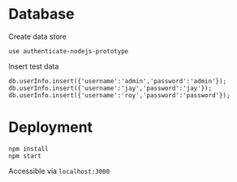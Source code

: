 Database
==

Create data store

    use authenticate-nodejs-prototype

Insert test data

    db.userInfo.insert({'username':'admin','password':'admin'});
    db.userInfo.insert({'username':'jay','password':'jay'});
    db.userInfo.insert({'username':'roy','password':'password'});

Deployment
==

    npm install
    npm start

Accessible via `localhost:3000`

